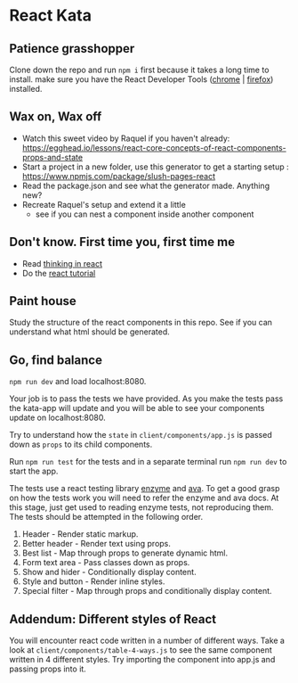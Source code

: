 # React Kata

## Patience grasshopper

Clone down the repo and run ```npm i``` first because it takes a long time to install.
make sure you have the React Developer Tools ([chrome](https://chrome.google.com/webstore/detail/react-developer-tools/fmkadmapgofadopljbjfkapdkoienihi?hl=en) | [firefox](https://addons.mozilla.org/en-US/firefox/addon/react-devtools/)) installed.

## Wax on, Wax off

- Watch this sweet video by Raquel if you haven't already: https://egghead.io/lessons/react-core-concepts-of-react-components-props-and-state
- Start a project in a new folder, use this generator to get a starting setup : https://www.npmjs.com/package/slush-pages-react
- Read the package.json and see what the generator made. Anything new?
- Recreate Raquel's setup and extend it a little
  - see if you can nest a component inside another component


## Don't know. First time you, first time me

- Read [thinking in react](https://facebook.github.io/react/docs/thinking-in-react.html)  
- Do the [react tutorial](https://facebook.github.io/react/docs/tutorial.html)


## Paint house

Study the structure of the react components in this repo.
See if you can understand what html should be generated. 


## Go, find balance

```npm run dev``` and load localhost:8080.

Your job is to pass the tests we have provided. As you make the tests pass the kata-app will update and you will be able to see your components update on localhost:8080. 

Try to understand how the `state` in `client/components/app.js` is passed down as `props` to its child components.  

Run `npm run test` for the tests and in a separate terminal run `npm run dev` to start the app.


The tests use a react testing library [enzyme](http://airbnb.io/enzyme/) and [ava](https://www.npmjs.com/package/ava).  To get a good grasp on how the tests work you will need to refer the enzyme and ava docs. At this stage, just get used to reading enzyme tests, not reproducing them. 
The tests should be attempted in the following order. 

1. Header - Render static markup.  
2. Better header - Render text using props.  
3. Best list - Map through props to generate dynamic html.  
4. Form text area - Pass classes down as props.  
5. Show and hider - Conditionally display content.  
6. Style and button - Render inline styles.  
7. Special filter - Map through props and conditionally display content.  


## Addendum: Different styles of React

You will encounter react code written in a number of different ways. Take a look at `client/components/table-4-ways.js` to see the same component written in 4 different styles. Try importing the component into app.js and passing props into it.  

